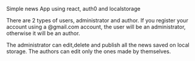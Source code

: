 Simple news App using react, auth0 and localstorage

There are 2 types of users, administrator and author. If you register your account using a @gmail.com account, the user will be an administrator, otherwise it will be an author.

The administrator can edit,delete and publish all the news saved on local storage. The authors can edit only the ones made by themselves.

